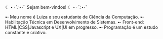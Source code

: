 ☾ ⋆*･ﾟ:⋆*･ﾟ   Sejam bem-vindos!   ☾ ⋆*･ﾟ:⋆*･ﾟ

➸ Meu nome é Luiza e sou estudante de Ciência da Computação.
➸ Habilitação Técnica em Desenvolvimento de Sistemas.
➸ Front-end: HTML|CSS|Javascript e UX|UI em progresso.
➸ Programação é um estudo constante e criativo.

